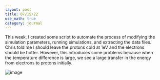 ```yaml
---
layout: post
title: 07/15/22
use_math: true
category: journal
---
```


This week, I created some script to automate the process of modifying the simulation parameters, running simulations, and extracting the data files. Chris told me I should leave the protons cold at 1eV and the electrons should be hotter. However, this introduces some problems because when the temperature difference is large, we see a large transfer in the energy from electrons to protons initially. 

![image](https://user-images.githubusercontent.com/98538788/179314711-a11214f0-9705-4912-933a-b64a5150a8f9.png)

